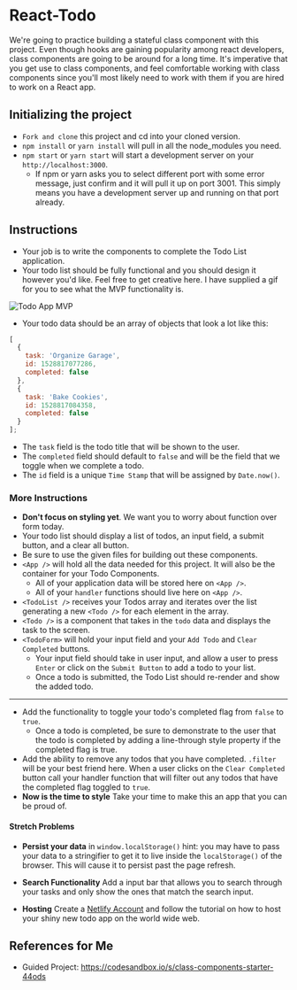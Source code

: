 # React-Todo

We're going to practice building a stateful class component with this project. Even though hooks are gaining popularity among react developers, class components are going to be around for a long time. It's imperative that you get use to class components, and feel comfortable working with class components since you'll most likely need to work with them if you are hired to work on a React app.

## Initializing the project

-   `Fork and clone` this project and cd into your cloned version.
-   `npm install` or `yarn install` will pull in all the node_modules you need.
-   `npm start` or `yarn start` will start a development server on your `http://localhost:3000`.
    -   If npm or yarn asks you to select different port with some error message, just confirm and it will pull it up on port 3001. This simply means you have a development server up and running on that port already.

## Instructions

-   Your job is to write the components to complete the Todo List application.
-   Your todo list should be fully functional and you should design it however you'd like. Feel free to get creative here. I have supplied a gif for you to see what the MVP functionality is.

![Todo App MVP](todo.gif)

-   Your todo data should be an array of objects that look a lot like this:

```js
[
  {
    task: 'Organize Garage',
    id: 1528817077286,
    completed: false
  },
  {
    task: 'Bake Cookies',
    id: 1528817084358,
    completed: false
  }
];
```

-   The `task` field is the todo title that will be shown to the user.
-   The `completed` field should default to `false` and will be the field that we toggle when we complete a todo.
-   The `id` field is a unique `Time Stamp` that will be assigned by `Date.now()`.

### More Instructions

-   **Don't focus on styling yet**. We want you to worry about function over form today.
-   Your todo list should display a list of todos, an input field, a submit button, and a clear all button.
-   Be sure to use the given files for building out these components.
-   `<App />` will hold all the data needed for this project. It will also be the container for your Todo Components.
    -   All of your application data will be stored here on `<App />`.
    -   All of your `handler` functions should live here on `<App />`.
-   `<TodoList />` receives your Todos array and iterates over the list generating a new `<Todo />` for each element in the array.
-   `<Todo />` is a component that takes in the `todo` data and displays the task to the screen.
-   `<TodoForm>` will hold your input field and your `Add Todo` and `Clear Completed` buttons.
    -   Your input field should take in user input, and allow a user to press `Enter` or click on the `Submit Button` to add a todo to your list.
    -   Once a todo is submitted, the Todo List should re-render and show the added todo.

---

-   Add the functionality to toggle your todo's completed flag from `false` to `true`.
    -   Once a todo is completed, be sure to demonstrate to the user that the todo is completed by adding a line-through style property if the completed flag is true.
-   Add the ability to remove any todos that you have completed. `.filter` will be your best friend here. When a user clicks on the `Clear Completed` button call your handler function that will filter out any todos that have the completed flag toggled to `true`.
-   **Now is the time to style** Take your time to make this an app that you can be proud of.

#### Stretch Problems

-   **Persist your data** in `window.localStorage()` hint: you may have to pass your data to a stringifier to get it to live inside the `localStorage()` of the browser. This will cause it to persist past the page refresh.

-   **Search Functionality** Add a input bar that allows you to search through your tasks and only show the ones that match the search input.

-   **Hosting** Create a [Netlify Account](https://www.netlify.com/) and follow the tutorial on how to host your shiny new todo app on the world wide web.

## References for Me

-   Guided Project: <https://codesandbox.io/s/class-components-starter-44ods>
